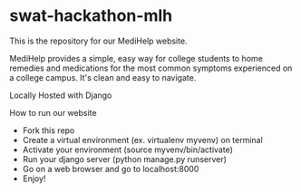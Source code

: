 # swat-hackathon-mlh

This is the repository for our MediHelp website. 

MediHelp provides a simple, easy way for college students to home remedies and medications for the most common symptoms experienced on a college campus. It's clean and easy to navigate.

Locally Hosted with Django 

How to run our website
- Fork this repo
- Create a virtual environment (ex. virtualenv myvenv) on terminal
- Activate your environment (source myvenv/bin/activate)
- Run your django server (python manage.py runserver)
- Go on a web browser and go to localhost:8000
- Enjoy!
